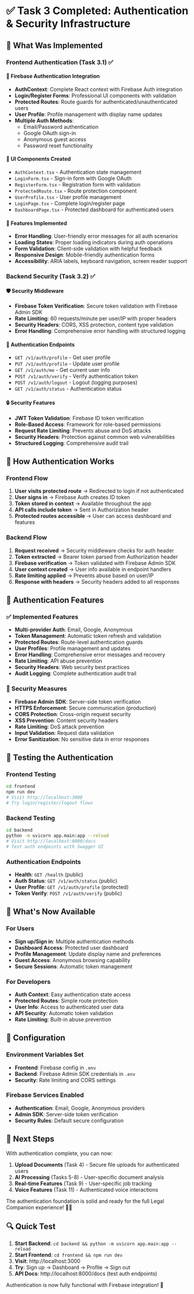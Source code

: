 # ✅ Task 3 Completed: Authentication & Security Infrastructure

## 🎯 What Was Implemented

### Frontend Authentication (Task 3.1) ✅

#### 🔐 Firebase Authentication Integration
- **AuthContext**: Complete React context with Firebase Auth integration
- **Login/Register Forms**: Professional UI components with validation
- **Protected Routes**: Route guards for authenticated/unauthenticated users
- **User Profile**: Profile management with display name updates
- **Multiple Auth Methods**:
  - Email/Password authentication
  - Google OAuth sign-in
  - Anonymous guest access
  - Password reset functionality

#### 📱 UI Components Created
- `AuthContext.tsx` - Authentication state management
- `LoginForm.tsx` - Sign-in form with Google OAuth
- `RegisterForm.tsx` - Registration form with validation
- `ProtectedRoute.tsx` - Route protection component
- `UserProfile.tsx` - User profile management
- `LoginPage.tsx` - Complete login/register page
- `DashboardPage.tsx` - Protected dashboard for authenticated users

#### 🎨 Features Implemented
- **Error Handling**: User-friendly error messages for all auth scenarios
- **Loading States**: Proper loading indicators during auth operations
- **Form Validation**: Client-side validation with helpful feedback
- **Responsive Design**: Mobile-friendly authentication forms
- **Accessibility**: ARIA labels, keyboard navigation, screen reader support

### Backend Security (Task 3.2) ✅

#### 🛡️ Security Middleware
- **Firebase Token Verification**: Secure token validation with Firebase Admin SDK
- **Rate Limiting**: 60 requests/minute per user/IP with proper headers
- **Security Headers**: CORS, XSS protection, content type validation
- **Error Handling**: Comprehensive error handling with structured logging

#### 🔑 Authentication Endpoints
- `GET /v1/auth/profile` - Get user profile
- `PUT /v1/auth/profile` - Update user profile
- `GET /v1/auth/me` - Get current user info
- `POST /v1/auth/verify` - Verify authentication token
- `POST /v1/auth/logout` - Logout (logging purposes)
- `GET /v1/auth/status` - Authentication status

#### 🔒 Security Features
- **JWT Token Validation**: Firebase ID token verification
- **Role-Based Access**: Framework for role-based permissions
- **Request Rate Limiting**: Prevents abuse and DoS attacks
- **Security Headers**: Protection against common web vulnerabilities
- **Structured Logging**: Comprehensive audit trail

## 🚀 How Authentication Works

### Frontend Flow
1. **User visits protected route** → Redirected to login if not authenticated
2. **User signs in** → Firebase Auth creates ID token
3. **Token stored in context** → Available throughout the app
4. **API calls include token** → Sent in Authorization header
5. **Protected routes accessible** → User can access dashboard and features

### Backend Flow
1. **Request received** → Security middleware checks for auth header
2. **Token extracted** → Bearer token parsed from Authorization header
3. **Firebase verification** → Token validated with Firebase Admin SDK
4. **User context created** → User info available in endpoint handlers
5. **Rate limiting applied** → Prevents abuse based on user/IP
6. **Response with headers** → Security headers added to all responses

## 🎯 Authentication Features

### ✅ Implemented Features
- **Multi-provider Auth**: Email, Google, Anonymous
- **Token Management**: Automatic token refresh and validation
- **Protected Routes**: Route-level authentication guards
- **User Profiles**: Profile management and updates
- **Error Handling**: Comprehensive error messages and recovery
- **Rate Limiting**: API abuse prevention
- **Security Headers**: Web security best practices
- **Audit Logging**: Complete authentication audit trail

### 🔐 Security Measures
- **Firebase Admin SDK**: Server-side token verification
- **HTTPS Enforcement**: Secure communication (production)
- **CORS Protection**: Cross-origin request security
- **XSS Prevention**: Content security headers
- **Rate Limiting**: DoS attack prevention
- **Input Validation**: Request data validation
- **Error Sanitization**: No sensitive data in error responses

## 🧪 Testing the Authentication

### Frontend Testing
```bash
cd frontend
npm run dev
# Visit http://localhost:3000
# Try login/register/logout flows
```

### Backend Testing
```bash
cd backend
python -m uvicorn app.main:app --reload
# Visit http://localhost:8000/docs
# Test auth endpoints with Swagger UI
```

### Authentication Endpoints
- **Health**: `GET /health` (public)
- **Auth Status**: `GET /v1/auth/status` (public)
- **User Profile**: `GET /v1/auth/profile` (protected)
- **Token Verify**: `POST /v1/auth/verify` (public)

## 🎉 What's Now Available

### For Users
- **Sign up/Sign in**: Multiple authentication methods
- **Dashboard Access**: Protected user dashboard
- **Profile Management**: Update display name and preferences
- **Guest Access**: Anonymous browsing capability
- **Secure Sessions**: Automatic token management

### For Developers
- **Auth Context**: Easy authentication state access
- **Protected Routes**: Simple route protection
- **User Info**: Access to authenticated user data
- **API Security**: Automatic token validation
- **Rate Limiting**: Built-in abuse prevention

## 🔧 Configuration

### Environment Variables Set
- **Frontend**: Firebase config in `.env`
- **Backend**: Firebase Admin SDK credentials in `.env`
- **Security**: Rate limiting and CORS settings

### Firebase Services Enabled
- **Authentication**: Email, Google, Anonymous providers
- **Admin SDK**: Server-side token verification
- **Security Rules**: Default secure configuration

## 🎯 Next Steps

With authentication complete, you can now:

1. **Upload Documents** (Task 4) - Secure file uploads for authenticated users
2. **AI Processing** (Tasks 5-8) - User-specific document analysis
3. **Real-time Features** (Task 9) - User-specific job tracking
4. **Voice Features** (Task 11) - Authenticated voice interactions

The authentication foundation is solid and ready for the full Legal Companion experience! 🚀✨

## 🔍 Quick Test

1. **Start Backend**: `cd backend && python -m uvicorn app.main:app --reload`
2. **Start Frontend**: `cd frontend && npm run dev`
3. **Visit**: http://localhost:3000
4. **Try**: Sign up → Dashboard → Profile → Sign out
5. **API Docs**: http://localhost:8000/docs (test auth endpoints)

Authentication is now fully functional with Firebase integration! 🎉